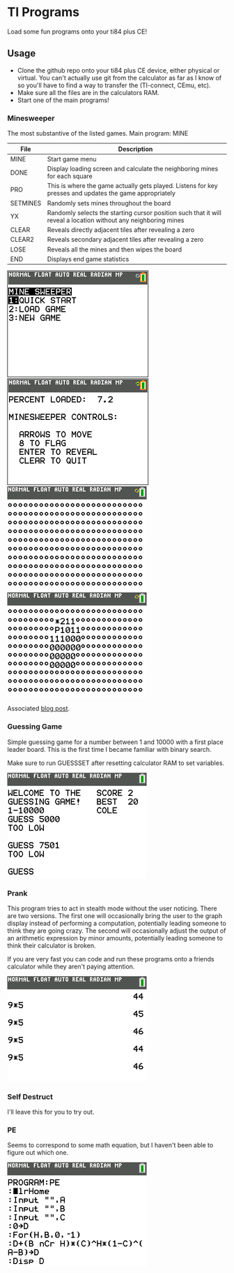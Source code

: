 # TI Programs

Load some fun programs onto your ti84 plus CE! 

## Usage

* Clone the github repo onto your ti84 plus CE device, either physical or virtual. You can't actually use git from the calculator as far as I know of so you'll have to find a way to transfer the (TI-connect, CEmu, etc).
* Make sure all the files are in the calculators RAM.
* Start one of the main programs!

### Minesweeper

The most substantive of the listed games. Main program: MINE

| File     | Description                                                                                                     |
|----------|-----------------------------------------------------------------------------------------------------------------|
| MINE     | Start game menu                                                                                                 |
| DONE     | Display loading screen and calculate the neighboring mines for each square                                      |
| PRO      | This is where the game actually gets played. Listens for key presses and updates the game appropriately         |
| SETMINES | Randomly sets mines throughout the board                                                                        |
| YX       | Randomly selects the starting cursor position such that it will reveal a location without any neighboring mines |
| CLEAR    | Reveals directly adjacent tiles after revealing a zero                                                          |
| CLEAR2   | Reveals secondary adjacent tiles after revealing a zero                                                         |
| LOSE     | Reveals all the mines and then wipes the board                                                                  |
| END      | Displays end game statistics                                                                                    |

![Menu Screen](minesweeper/menu_screen.png) ![Loading Screen](minesweeper/loading_screen.png) ![Clear Multiple](minesweeper/clearMultiple.png) ![End game](minesweeper/endgame.png)

Associated [blog post](https://colekillian.com/post/ti84-programming).

### Guessing Game

Simple guessing game for a number between 1 and 10000 with a first place leader board. This is the first time I became familiar with binary search.

Make sure to run GUESSSET after resetting calculator RAM to set variables.

![Example of GUESS running](guessing_game/guess.png)

### Prank

This program tries to act in stealth mode without the user noticing. There are two versions.  The first one will occasionally bring the user to the graph display instead of performing a computation, potentially leading someone to think they are going crazy. The second will occasionally adjust the output of an arithmetic expression by minor amounts, potentially leading someone to think their calculator is broken.

If you are very fast you can code and run these programs onto a friends calculator while they aren't paying attention.

![Example of PRANK2 running](misc/prank2.png)

### Self Destruct

I'll leave this for you to try out.

### PE

Seems to correspond to some math equation, but I haven't been able to figure out which one.

![Image of PE code](misc/pe.png)
